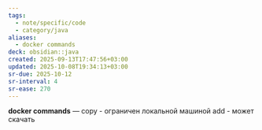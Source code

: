 ```yaml
---
tags:
  - note/specific/code
  - category/java
aliases:
  - docker commands
deck: obsidian::java
created: 2025-09-13T17:47:56+03:00
updated: 2025-10-08T19:34:13+03:00
sr-due: 2025-10-12
sr-interval: 4
sr-ease: 270
---
```


**docker commands**
—
copy - ограничен локальной машиной
add - может скачать
